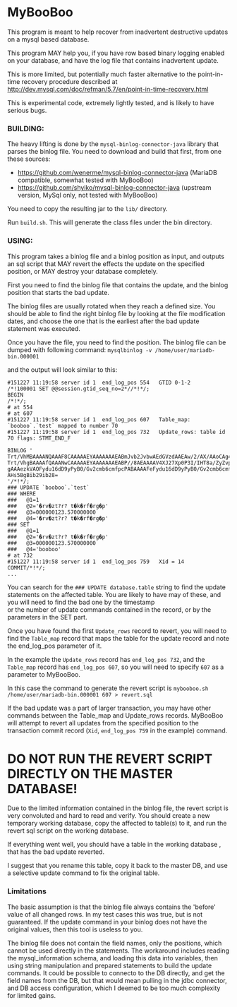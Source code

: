 # MyBooBoo

This program is meant to help recover from inadvertent destructive updates on a mysql based database.

This program MAY help you, if you have row based binary logging enabled on your database, 
and have the log file that contains inadvertent update.

This is more limited, but potentially much faster alternative to the point-in-time recovery procedure described at
http://dev.mysql.com/doc/refman/5.7/en/point-in-time-recovery.html

This is experimental code, extremely lightly tested, and is likely to have serious bugs.

### BUILDING:
The heavy lifting is done by the `mysql-binlog-connector-java` library that parses the binlog file.
You need to download and build that first, from one these sources:

* https://github.com/wenerme/mysql-binlog-connector-java (MariaDB compatible, somewhat tested with MyBooBoo)
* https://github.com/shyiko/mysql-binlog-connector-java (upstream version, MySql only, not tested with MyBooBoo)

You need to copy the resulting jar to the `lib/` directory.

Run `build.sh`. This will generate the class files under the bin directory.

### USING:
This program takes a binlog file and a binlog position as input, and outputs an sql script 
that MAY revert the effects the update on the specified position, or MAY destroy your database completely.

First you need to find the binlog file that contains the update, and the binlog position that starts the bad update.

The binlog files are usually rotated when they reach a defined size. You should be able to find the right binlog file 
by looking at the file modification dates, and choose the one that is the earliest after the bad update statement was executed.

Once you have the file, you need to find the position. The binlog file can be dumped with following command: 
`mysqlbinlog -v /home/user/mariadb-bin.000001`

and the output will look similar to this:

```
#151227 11:19:58 server id 1  end_log_pos 554 	GTID 0-1-2
/*!100001 SET @@session.gtid_seq_no=2*//*!*/;
BEGIN
/*!*/;
# at 554
# at 607
#151227 11:19:58 server id 1  end_log_pos 607 	Table_map: `booboo`.`test` mapped to number 70
#151227 11:19:58 server id 1  end_log_pos 732 	Update_rows: table id 70 flags: STMT_END_F

BINLOG '
Trt/VhMBAAAANQAAAF8CAAAAAEYAAAAAAAEABmJvb2JvbwAEdGVzdAAEAw/2/AX/AAoCAg4=
Trt/VhgBAAAAfQAAANwCAAAAAEYAAAAAAAEABP//8AEAAAAV4XJ27Xp0P3I/IHT8a/ZyZvpyZ+lw
gAAAezkVAOFydu16dD9yPyB0/Gv2cmb6cmfpcPABAAAAFeFydu16dD9yPyB0/Gv2cmb6cmfpcIAA
AHs5BgBib29ib28=
'/*!*/;
### UPDATE `booboo`.`test`
### WHERE
###   @1=1
###   @2='�rv�zt?r? t�k�rf�rg�p'
###   @3=000000123.570000000
###   @4='�rv�zt?r? t�k�rf�rg�p'
### SET
###   @1=1
###   @2='�rv�zt?r? t�k�rf�rg�p'
###   @3=000000123.570000000
###   @4='booboo'
# at 732
#151227 11:19:58 server id 1  end_log_pos 759 	Xid = 14
COMMIT/*!*/;
...
```
You can search for the `### UPDATE database.table` string to find the update statements on the affected table. 
You are likely to have may of these, and you will need to find the bad one by the timestamp  
or the number of update commands contained in the record, or by the parameters in the SET part. 

Once you have found the first `Update_rows` record to revert, you will need to find the 
`Table_map` record that maps the table for the update record and note the end_log_pos parameter of it.

In the example the `Update_rows` record has `end_log_pos 732`, and the `Table_map` record has `end_log_pos 607`, 
so you will need to specify `607` as a parameter to MyBooBoo.

In this case the command to generate the revert script is
`mybooboo.sh /home/user/mariadb-bin.000001 607 > revert.sql`

If the bad update was a part of larger transaction, you may have other commands between the Table_map and Update_rows records. 
MyBooBoo will attempt to revert all updates from the specified position to the transaction commit record (`Xid`, `end_log_pos 759` in the example) command.

# DO NOT RUN THE REVERT SCRIPT DIRECTLY ON THE MASTER DATABASE!

Due to the limited information contained in the binlog file, the revert script is very convoluted and hard to read and verify.
You should create a new temporary working database, copy the affected to table(s) to it, and run the revert sql script on the working database.

If everything went well, you should have a table in the working database , that has the bad update reverted.

I suggest that you rename this table, copy it back to the master DB, and use a selective update command to fix the original table.

### Limitations
The basic assumption is that the binlog file always contains the 'before' value of all changed rows. In my test cases this was true, but is not guaranteed. If the update command in your binlog does not have the original values, then this tool is useless to you.

The binlog file does not contain the field names, only the positions, which cannot be used directly in the statements. The workaround includes reading the mysql_information schema, and loading this data into variables, then using string manipulation and prepared statements to build the update commands. It could be possible to connecto to the DB directly, and get the field names from the DB, but that would mean pulling in the jdbc connector, and DB access configuration, which I deemed to be too much complexity for limited gains.

